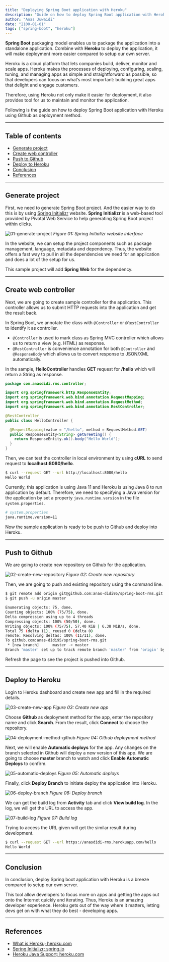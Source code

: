 ```yaml
---
title: "Deploying Spring Boot application with Heroku"
description: "Guide on how to deploy Spring Boot application with Heroku"
author: "Anas Juwaidi"
date: "2100-01-01"
tags: ["spring-boot", "heroku"]
---
```


**Spring Boot** packaging model enables us to package the application into a standalone application. Combine with **Heroku** to deploy the application, it will make deployment more easier compared to setup our own server.

Heroku is a cloud platform that lets companies build, deliver, monitor and scale apps. Heroku makes the processes of deploying, configuring, scaling, tuning, and managing apps as simple and straightforward as possible, so that developers can focus on what’s most important: building great apps that delight and engage customers.

Therefore, using Heroku not only make it easier for deployment, it also provides tool for us to maintain and monitor the application.

Following is the guide on how to deploy Spring Boot application with Heroku using Github as deployment method.

---

## Table of contents
* [Generate project](#generate-project)
* [Create web controller](#create-web-controller)
* [Push to Github](#push-to-github)
* [Deploy to Heroku](#deploy-to-heroku)
* [Conclusion](#conclusion)
* [References](#references)

---

<a name="generate-project"></a>
## Generate project

First, we need to generate Spring Boot project. And the easier way to do this is by using [Spring Initializr](https://start.spring.io/) website. **Spring Initializr** is a web-based tool provided by Pivotal Web Service to help generating Spring Boot project within clicks.

![01-generate-project](./01-generate-project.png)
*Figure 01: Spring Initializr website interface*

In the website, we can setup the project components such as package management, language, metadata and dependency. Thus, the website offers a fast way to pull in all the dependencies we need for an application and does a lot of the setup for us.

This sample project will add **Spring Web** for the dependency.

---

<a name="create-web-controller"></a>
## Create web controller

Next, we are going to create sample controller for the application. This controller allows us to submit HTTP requests into the application and get the result back.

In Spring Boot, we annotate the class with `@Controller` or `@RestController` to identify it as controller. 
* `@Controller` is used to mark class as Spring MVC controller which allows us to return a view (e.g. HTML) as response. 
* `@RestController` is convenience annotation for both `@Controller` and `@ResponseBody` which allows us to convert response to JSON/XML automatically.

In the sample, **HelloController** handles **GET** request for **/hello** which will return a String as response.

```java
package com.anasdidi.rms.controller;

import org.springframework.http.ResponseEntity;
import org.springframework.web.bind.annotation.RequestMapping;
import org.springframework.web.bind.annotation.RequestMethod;
import org.springframework.web.bind.annotation.RestController;

@RestController
public class HelloController {

  @RequestMapping(value = "/hello", method = RequestMethod.GET)
  public ResponseEntity<String> getGreeting() {
    return ResponseEntity.ok().body("Hello World");
  }
}
```

Then, we can test the controller in local environment by using **cURL** to send request to **localhost:8080/hello**.

```bash
$ curl --request GET --url http://localhost:8080/hello
Hello World
```

Currently, this application is using Java 11 and Heroku is using Java 8 to run application by default. Therefore, we need to specifying a Java version for the application by set a property `java.runtime.version` in the file `system.properties`.

```bash
# system.properties
java.runtime.version=11
```

Now the sample application is ready to be push to Github and deploy into Heroku.

---

<a name="push-to-github"></a>
## Push to Github

We are going to create new repository on Github for the application.

![02-create-new-repository](./02-create-new-repository.png)
*Figure 02: Create new repository*

Then, we are going to push and existing repository using the command line.
```bash
$ git remote add origin git@github.com:anas-didi95/spring-boot-rms.git
$ git push -u origin master

Enumerating objects: 75, done.
Counting objects: 100% (75/75), done.
Delta compression using up to 4 threads
Compressing objects: 100% (50/50), done.
Writing objects: 100% (75/75), 57.40 KiB | 6.38 MiB/s, done.
Total 75 (delta 11), reused 0 (delta 0)
remote: Resolving deltas: 100% (11/11), done.
To github.com:anas-didi95/spring-boot-rms.git
 * [new branch]      master -> master
Branch 'master' set up to track remote branch 'master' from 'origin' by rebasing.
```

Refresh the page to see the project is pushed into Github.

---

<a name="deploy-to-heroku"></a>
## Deploy to Heroku

Login to Heroku dashboard and create new app and fill in the required details.

![03-create-new-app](#./03-create-new-app.png)
*Figure 03: Create new app*

Choose **Github** as deployment method for the app, enter the repository name and click **Search**. From the result, click **Connect** to choose the repository.

![04-deployment-method-github](./04-deployment-method-github.png)
*Figure 04: Github deployment method*

Next, we will enable **Automatic deploys** for the app. Any changes on the branch selected in Github will deploy a new version of this app. We are going to choose **master** branch to watch and click **Enable Automatic Deploys** to confirm.

![05-automatic-deploys](./05-automatic-deploys.png)
*Figure 05: Automatic deploys*

Finally, click **Deploy Branch** to initiate deploy the application into Heroku.

![06-deploy-branch](./06-deploy-branch.png)
*Figure 06: Deploy branch*

We can get the build log from **Activity** tab and click **View build log**. In the log, we will get the URL to access the app.

![07-build-log](./07-build-log.png)
*Figure 07: Build log*

Trying to access the URL given will get the similar result during development.

```bash
$ curl --request GET --url https://anasdidi-rms.herokuapp.com/hello
Hello World
```

---

<a name="conclusion"></a>
## Conclusion

In conclusion, deploy Spring boot application with Heroku is a breeze compared to setup our own server. 

This tool allow developers to focus more on apps and getting the apps out onto the Internet quickly and iterating. Thus, Heroku is an amazing developer experience. Heroku gets out of the way where it matters, letting devs get on with what they do best - developing apps.

---

<a name="references"></a>
## References

* [What is Heroku; heroku.com](https://www.heroku.com/what)
* [Spring Initializr; spring.io](https://start.spring.io/)
* [Heroku Java Support; heroku.com](https://devcenter.heroku.com/articles/java-support)

